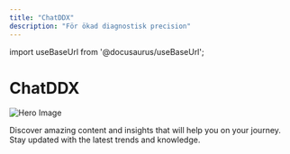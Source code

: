 ```yaml
---
title: "ChatDDX"
description: "För ökad diagnostisk precision"
---
```


import useBaseUrl from '@docusaurus/useBaseUrl';

<div style={{ display: 'flex', alignItems: 'center', justifyContent: 'space-between', marginTop: '2rem' }}>
  <div style={{ flex: 1, padding: '1rem' }}>
    <h1 style={{ fontSize: '2.5rem', margin: 0 }}>ChatDDX</h1>
  </div>
  <div style={{ flex: 1, textAlign: 'center' }}>
    <img
      src={useBaseUrl('/img/hero.svg')}
      alt="Hero Image"
      style={{ width: '100%', maxWidth: '600px' }}
    />
  </div>
  <div style={{ flex: 1, padding: '1rem' }}>
    <p>Discover amazing content and insights that will help you on your journey. Stay updated with the latest trends and knowledge.</p>
  </div>
</div>
